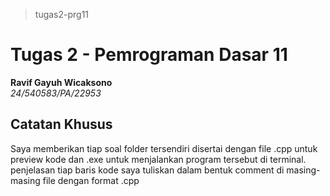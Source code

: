> tugas2-prg11
# Tugas 2 - Pemrograman Dasar 11<br>
**Ravif Gayuh Wicaksono**<br>
*24/540583/PA/22953*<br>

## Catatan Khusus
Saya memberikan tiap soal folder tersendiri disertai dengan file .cpp untuk preview kode dan .exe untuk menjalankan program tersebut di terminal. penjelasan tiap baris kode saya tuliskan dalam bentuk comment di masing-masing file dengan format .cpp
